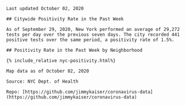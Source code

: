 

    Last updated October 02, 2020

    ## Citywide Positivity Rate in the Past Week

    As of September 29, 2020, New York performed an average of 29,272 tests per day over the previous seven days. The city recorded 441 positive tests over the same period, a positivity rate of 1.5%.

    ## Positivity Rate in the Past Week by Neighborhood

    {% include_relative nyc-positivity.html%}

    Map data as of October 02, 2020

    Source: NYC Dept. of Health

    Repo: [https://github.com/jimmykaiser/coronavirus-data](https://github.com/jimmykaiser/coronavirus-data)